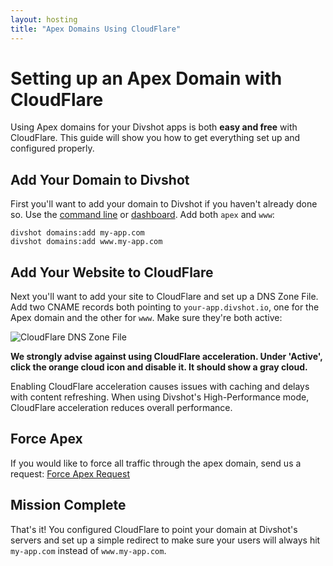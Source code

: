 ```yaml
---
layout: hosting
title: "Apex Domains Using CloudFlare"
---
```


# Setting up an Apex Domain with CloudFlare

<p class="lead">Using Apex domains for your Divshot apps is both <b>easy and free</b> with CloudFlare. This guide will show you how to get everything set up and configured properly.</p>

## Add Your Domain to Divshot

First you'll want to add your domain to Divshot if you haven't already done so. Use the [command line](/guides/domains) or [dashboard](https://dashboard.divshot.com). Add both `apex` and `www`:

    divshot domains:add my-app.com
    divshot domains:add www.my-app.com

## Add Your Website to CloudFlare

Next you'll want to add your site to CloudFlare and set up a DNS Zone File. Add two CNAME records both pointing to `your-app.divshot.io`, one for the Apex domain and the other for `www`. Make sure they're both active:

<img src="{% asset_path guides/cloudflare-disable.jpg %}" alt="CloudFlare DNS Zone File" class="img-responsive">

**We strongly advise against using CloudFlare acceleration. Under 'Active', click the orange cloud icon and disable it. It should show a gray cloud.**

Enabling CloudFlare acceleration causes issues with caching and delays with content refreshing. When using Divshot's High-Performance mode, CloudFlare acceleration reduces overall performance.

## Force Apex

If you would like to force all traffic through the apex domain, send us a request: [Force Apex Request](mailto:support@divshot.com?Subject=Force%20Apex%20Request&Body=App%20Name%3A%0A%0ACustom%20Domain%3A%0A%0A)

## Mission Complete

That's it! You configured CloudFlare to point your domain at Divshot's servers and set up a simple redirect to make sure your users will always hit `my-app.com` instead of `www.my-app.com`.
